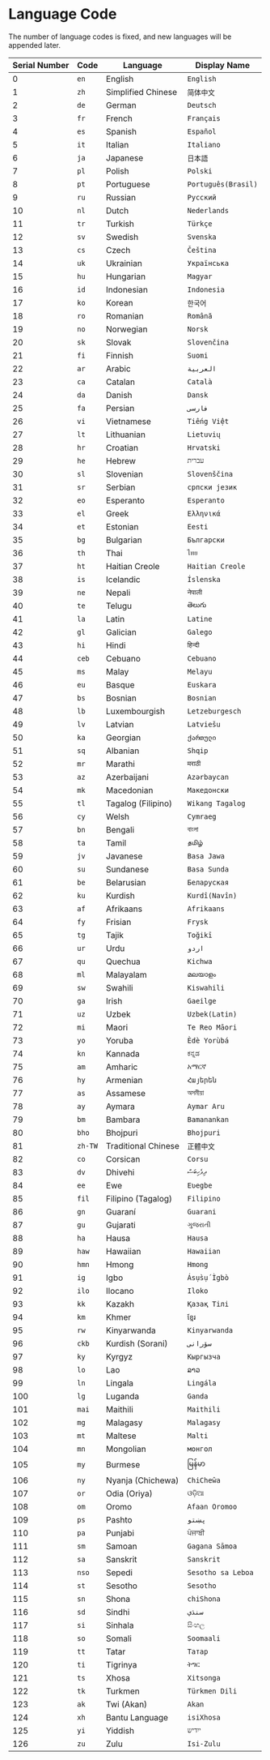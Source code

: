 # Language Code

The number of language codes is fixed, and new languages will be appended later.

| Serial Number | Code | Language | Display Name |
| - | - | - | - |
| 0 | `en` | English | `English` |
| 1 | `zh` | Simplified Chinese | `简体中文` |
| 2 | `de` | German | `Deutsch` |
| 3 | `fr` | French | `Français` |
| 4 | `es` | Spanish | `Español` |
| 5 | `it` | Italian | `Italiano` |
| 6 | `ja` | Japanese | `日本語` |
| 7 | `pl` | Polish | `Polski` |
| 8 | `pt` | Portuguese | `Português(Brasil)` |
| 9 | `ru` | Russian | `Русский` |
| 10 | `nl` | Dutch | `Nederlands` |
| 11 | `tr` | Turkish | `Türkçe` |
| 12 | `sv` | Swedish | `Svenska` |
| 13 | `cs` | Czech | `Čeština` |
| 14 | `uk` | Ukrainian | `Українська` |
| 15 | `hu` | Hungarian | `Magyar` |
| 16 | `id` | Indonesian | `Indonesia` |
| 17 | `ko` | Korean | `한국어` |
| 18 | `ro` | Romanian | `Română` |
| 19 | `no` | Norwegian | `Norsk` |
| 20 | `sk` | Slovak | `Slovenčina` |
| 21 | `fi` | Finnish | `Suomi` |
| 22 | `ar` | Arabic | `العربية` |
| 23 | `ca` | Catalan | `Català` |
| 24 | `da` | Danish | `Dansk` |
| 25 | `fa` | Persian | `فارسی` |
| 26 | `vi` | Vietnamese | `Tiếng Việt` |
| 27 | `lt` | Lithuanian | `Lietuvių` |
| 28 | `hr` | Croatian | `Hrvatski` |
| 29 | `he` | Hebrew | `עברית` |
| 30 | `sl` | Slovenian | `Slovenščina` |
| 31 | `sr` | Serbian | `српски језик` |
| 32 | `eo` | Esperanto | `Esperanto` |
| 33 | `el` | Greek | `Ελληνικά` |
| 34 | `et` | Estonian | `Eesti` |
| 35 | `bg` | Bulgarian | `Български` |
| 36 | `th` | Thai | `ไทย` |
| 37 | `ht` | Haitian Creole | `Haitian Creole` |
| 38 | `is` | Icelandic | `Íslenska` |
| 39 | `ne` | Nepali | `नेपाली` |
| 40 | `te` | Telugu | `తెలుగు` |
| 41 | `la` | Latin | `Latine` |
| 42 | `gl` | Galician | `Galego` |
| 43 | `hi` | Hindi | `हिन्दी` |
| 44 | `ceb` | Cebuano | `Cebuano` |
| 45 | `ms` | Malay | `Melayu` |
| 46 | `eu` | Basque | `Euskara` |
| 47 | `bs` | Bosnian | `Bosnian` |
| 48 | `lb` | Luxembourgish | `Letzeburgesch` |
| 49 | `lv` | Latvian | `Latviešu` |
| 50 | `ka` | Georgian | `ქართული` |
| 51 | `sq` | Albanian | `Shqip` |
| 52 | `mr` | Marathi | `मराठी` |
| 53 | `az` | Azerbaijani | `Azərbaycan` |
| 54 | `mk` | Macedonian | `Македонски` |
| 55 | `tl` | Tagalog (Filipino) | `Wikang Tagalog` |
| 56 | `cy` | Welsh | `Cymraeg` |
| 57 | `bn` | Bengali | `বাংলা` |
| 58 | `ta` | Tamil | `தமிழ்` |
| 59 | `jv` | Javanese | `Basa Jawa` |
| 60 | `su` | Sundanese | `Basa Sunda` |
| 61 | `be` | Belarusian | `Беларуская` |
| 62 | `ku` | Kurdish | `Kurdî(Navîn)` |
| 63 | `af` | Afrikaans | `Afrikaans` |
| 64 | `fy` | Frisian | `Frysk` |
| 65 | `tg` | Tajik | `Toğikī` |
| 66 | `ur` | Urdu | `اردو` |
| 67 | `qu` | Quechua | `Kichwa` |
| 68 | `ml` | Malayalam | `മലയാളം` |
| 69 | `sw` | Swahili | `Kiswahili` |
| 70 | `ga` | Irish | `Gaeilge` |
| 71 | `uz` | Uzbek | `Uzbek(Latin)` |
| 72 | `mi` | Maori | `Te Reo Māori` |
| 73 | `yo` | Yoruba | `Èdè Yorùbá` |
| 74 | `kn` | Kannada | `ಕನ್ನಡ` |
| 75 | `am` | Amharic | `አማርኛ` |
| 76 | `hy` | Armenian | `Հայերեն` |
| 77 | `as` | Assamese | `অসমীয়া` |
| 78 | `ay` | Aymara | `Aymar Aru` |
| 79 | `bm` | Bambara | `Bamanankan` |
| 80 | `bho` | Bhojpuri | `Bhojpuri` |
| 81 | `zh-TW` | Traditional Chinese | `正體中文` |
| 82 | `co` | Corsican | `Corsu` |
| 83 | `dv` | Dhivehi | `ދިވެހިބަސް` |
| 84 | `ee` | Ewe | `Eʋegbe` |
| 85 | `fil` | Filipino (Tagalog) | `Filipino` |
| 86 | `gn` | Guaraní | `Guarani` |
| 87 | `gu` | Gujarati | `ગુજરાતી` |
| 88 | `ha` | Hausa | `Hausa` |
| 89 | `haw` | Hawaiian | `Hawaiian` |
| 90 | `hmn` | Hmong | `Hmong` |
| 91 | `ig` | Igbo | `Ásụ̀sụ́ Ìgbò` |
| 92 | `ilo` | Ilocano | `Iloko` |
| 93 | `kk` | Kazakh | `Қазақ Тілі` |
| 94 | `km` | Khmer | `ខ្មែរ` |
| 95 | `rw` | Kinyarwanda | `Kinyarwanda` |
| 96 | `ckb` | Kurdish (Sorani) | `سۆرانی` |
| 97 | `ky` | Kyrgyz | `Кыргызча` |
| 98 | `lo` | Lao | `ລາວ` |
| 99 | `ln` | Lingala | `Lingála` |
| 100 | `lg` | Luganda | `Ganda` |
| 101 | `mai` | Maithili | `Maithili` |
| 102 | `mg` | Malagasy | `Malagasy` |
| 103 | `mt` | Maltese | `Malti` |
| 104 | `mn` | Mongolian | `монгол` |
| 105 | `my` | Burmese | `မြန်မာ` |
| 106 | `ny` | Nyanja (Chichewa) | `ChiCheŵa` |
| 107 | `or` | Odia (Oriya) | `ଓଡ଼ିଆ` |
| 108 | `om` | Oromo | `Afaan Oromoo` |
| 109 | `ps` | Pashto | `پښتو` |
| 110 | `pa` | Punjabi | `ਪੰਜਾਬੀ` |
| 111 | `sm` | Samoan | `Gagana Sāmoa` |
| 112 | `sa` | Sanskrit | `Sanskrit` |
| 113 | `nso` | Sepedi | `Sesotho sa Leboa` |
| 114 | `st` | Sesotho | `Sesotho` |
| 115 | `sn` | Shona | `chiShona` |
| 116 | `sd` | Sindhi | `سنڌي` |
| 117 | `si` | Sinhala | `සිංහල` |
| 118 | `so` | Somali | `Soomaali` |
| 119 | `tt` | Tatar | `Татар` |
| 120 | `ti` | Tigrinya | `ትግር` |
| 121 | `ts` | Xhosa | `Xitsonga` |
| 122 | `tk` | Turkmen | `Türkmen Dili` |
| 123 | `ak` | Twi (Akan) | `Akan` |
| 124 | `xh` | Bantu Language | `isiXhosa` |
| 125 | `yi` | Yiddish | `ייִדיש` |
| 126 | `zu` | Zulu | `Isi-Zulu` |